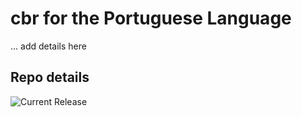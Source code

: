 # cbr for the Portuguese Language

... add details here 


## Repo details

![Current Release](https://img.shields.io/badge/release-v0.1.3-blue)

